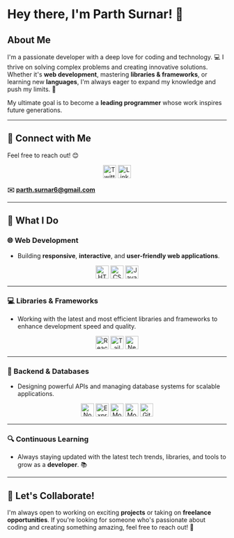 # Hey there, I'm Parth Surnar! 👋

## About Me
I'm a passionate developer with a deep love for coding and technology. 💻 I thrive on solving complex problems and creating innovative solutions. Whether it's **web development**, mastering **libraries & frameworks**, or learning new **languages**, I'm always eager to expand my knowledge and push my limits. 🚀

My ultimate goal is to become a **leading programmer** whose work inspires future generations.

---

## 🔗 Connect with Me
Feel free to reach out! 😊

<p align="center">
  <a href="https://x.com/SurnarParth"><img src="https://img.shields.io/badge/Twitter-1DA1F2?style=for-the-badge&logo=twitter&logoColor=white" alt="Twitter" height="30"/></a>
  <a href="https://www.linkedin.com/in/parth-surnar-b61762334/"><img src="https://img.shields.io/badge/LinkedIn-0077B5?style=for-the-badge&logo=linkedin&logoColor=white" alt="LinkedIn" height="30"/></a>
  
  **✉️** **parth.surnar6@gmail.com**
</p>

---

## 🚀 What I Do

### 🌐 Web Development
- Building **responsive**, **interactive**, and **user-friendly web applications**.

<p align="center">
  <img src="https://img.shields.io/badge/HTML5-E34F26?style=for-the-badge&logo=html5&logoColor=white" alt="HTML5" height="30"/>
  <img src="https://img.shields.io/badge/CSS3-1572B6?style=for-the-badge&logo=css3&logoColor=white" alt="CSS3" height="30"/>
  <img src="https://img.shields.io/badge/JavaScript-F7DF1E?style=for-the-badge&logo=javascript&logoColor=black" alt="JavaScript" height="30"/>
</p>

---

### 💻 Libraries & Frameworks
- Working with the latest and most efficient libraries and frameworks to enhance development speed and quality.

<p align="center">
  <img src="https://img.shields.io/badge/React-61DAFB?style=for-the-badge&logo=react&logoColor=black" alt="React" height="30"/>
  <img src="https://img.shields.io/badge/Tailwind%20CSS-06B6D4?style=for-the-badge&logo=tailwind-css&logoColor=white" alt="Tailwind CSS" height="30"/>
  <img src="https://img.shields.io/badge/Next.js-000000?style=for-the-badge&logo=next.js&logoColor=white" alt="Next.js" height="30"/>
</p>

---

### 🔧 Backend & Databases
- Designing powerful APIs and managing database systems for scalable applications.

<p align="center">
  <img src="https://img.shields.io/badge/Node.js-339933?style=for-the-badge&logo=nodedotjs&logoColor=white" alt="Node.js" height="30"/>
  <img src="https://img.shields.io/badge/Express.js-000000?style=for-the-badge&logo=express&logoColor=white" alt="Express.js" height="30"/>
  <img src="https://img.shields.io/badge/MongoDB-47A248?style=for-the-badge&logo=mongodb&logoColor=white" alt="MongoDB" height="30"/>
  <img src="https://img.shields.io/badge/Mongoose-880000?style=for-the-badge&logo=mongoose&logoColor=white" alt="Mongoose" height="30"/>
  <img src="https://img.shields.io/badge/Git-F05032?style=for-the-badge&logo=git&logoColor=white" alt="Git" height="30"/>
</p>

---

### 🔍 Continuous Learning
- Always staying updated with the latest tech trends, libraries, and tools to grow as a **developer**. 📚

---

## 🤝 Let's Collaborate!
I'm always open to working on exciting **projects** or taking on **freelance opportunities**. If you're looking for someone who's passionate about coding and creating something amazing, feel free to reach out! 🌟
